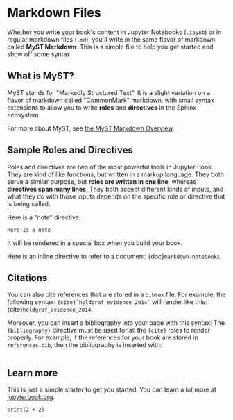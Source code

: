 # Markdown Files

Whether you write your book's content in Jupyter Notebooks (`.ipynb`) or
in regular markdown files (`.md`), you'll write in the same flavor of markdown
called **MyST Markdown**.
This is a simple file to help you get started and show off some syntax.

## What is MyST?

MyST stands for "Markedly Structured Text". It
is a slight variation on a flavor of markdown called "CommonMark" markdown,
with small syntax extensions to allow you to write **roles** and **directives**
in the Sphinx ecosystem.

For more about MyST, see [the MyST Markdown Overview](https://jupyterbook.org/content/myst.html).

## Sample Roles and Directives

Roles and directives are two of the most powerful tools in Jupyter Book. They
are kind of like functions, but written in a markup language. They both
serve a similar purpose, but **roles are written in one line**, whereas
**directives span many lines**. They both accept different kinds of inputs,
and what they do with those inputs depends on the specific role or directive
that is being called.

Here is a "note" directive:

```{note}
Here is a note
```

It will be rendered in a special box when you build your book.

Here is an inline directive to refer to a document: {doc}`markdown-notebooks`.


## Citations

You can also cite references that are stored in a `bibtex` file. For example,
the following syntax: `` {cite}`holdgraf_evidence_2014` `` will render like
this: {cite}`holdgraf_evidence_2014`.

Moreover, you can insert a bibliography into your page with this syntax:
The `{bibliography}` directive must be used for all the `{cite}` roles to
render properly.
For example, if the references for your book are stored in `references.bib`,
then the bibliography is inserted with:

```{bibliography}
```

## Learn more

This is just a simple starter to get you started.
You can learn a lot more at [jupyterbook.org](https://jupyterbook.org).

```{code-cell}
print(2 + 2)
```